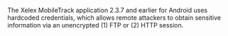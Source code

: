 The Xelex MobileTrack application 2.3.7 and earlier for Android uses hardcoded credentials, which allows remote attackers to obtain sensitive information via an unencrypted (1) FTP or (2) HTTP session.